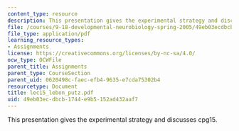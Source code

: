 ```yaml
---
content_type: resource
description: This presentation gives the experimental strategy and discusses cpg15.
file: /courses/9-18-developmental-neurobiology-spring-2005/49eb03ecdbcb1744e9b5152ad432aaf7_lec15_lebon_putz.pdf
file_type: application/pdf
learning_resource_types:
- Assignments
license: https://creativecommons.org/licenses/by-nc-sa/4.0/
ocw_type: OCWFile
parent_title: Assignments
parent_type: CourseSection
parent_uid: 0620498c-faec-efb4-9635-e7cda75302b4
resourcetype: Document
title: lec15_lebon_putz.pdf
uid: 49eb03ec-dbcb-1744-e9b5-152ad432aaf7
---
```

This presentation gives the experimental strategy and discusses cpg15.